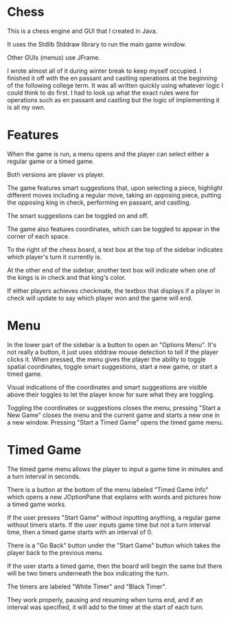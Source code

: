 Chess
=======


This is a chess engine and GUI that I created in Java. 


It uses the Stdlib Stddraw library to run the main game window.

Other GUIs (menus) use JFrame.

I wrote almost all of it during winter break to keep myself occupied. I finished it off with the en passant and castling operations at 
the beginning of the following college term. It was all written quickly using whatever logic I could think to do first. I had to look up what the exact rules
were for operations such as en passant and castling but the logic of implementing it is all my own.

Features
=======
When the game is run, a menu opens and the player can select either a regular game or a timed game.

Both versions are plaver vs player.  

The game features smart suggestions that, upon selecting a piece, highlight different moves including
a regular move, taking an opposing piece, putting the opposing king in check, performing en passant, and castling.

The smart suggestions can be toggled on and off.

The game also features coordinates, which can be toggled to appear in the corner of each space. 

To the right of the chess board, a text box at the top of the sidebar indicates which player's turn it currently is.

At the other end of the sidebar, another text box will indicate when one of the kings is in check and that king's color.

If either players achieves checkmate, the textbox that displays if a player in check will update to say which player won and the game will end.

Menu
=======
In the lower part of the sidebar is a button to open an "Options Menu". It's not really a button, it just uses stddraw mouse
detection to tell if the player clicks it. When pressed, the menu gives the player the ability to toggle spatial coordinates, 
toggle smart suggestions, start a new game, or start a timed game. 

Visual indications of the coordinates and smart suggestions are visible above their toggles to let the player know for sure
what they are toggling.

Toggling the coordinates or suggestions closes the menu, pressing "Start a New Game" closes the menu and the current game and 
starts a new one in a new window. Pressing "Start a Timed Game" opens the timed game menu.


Timed Game
=======
The timed game menu allows the player to input a game time in minutes and a turn interval in seconds. 

There is a button at the bottom of the menu labeled "Timed Game Info" which opens a new JOptionPane 
that explains with words and pictures how a timed game works. 

If the user presses "Start Game" without inputting anything, a regular game without timers starts. If the user inputs game time
but not a turn interval time, then a timed game starts with an interval of 0.

There is a "Go Back" button under the "Start Game" button which takes the player back to the previous menu. 

If the user starts a timed game, then the board will begin the same but there will be two timers underneath the box indicating the turn.

The timers are labeled "White Timer" and "Black Timer". 

They work properly, pausing and resuming when turns end, and if an interval was specified, it will add to the timer at the start of each turn.

